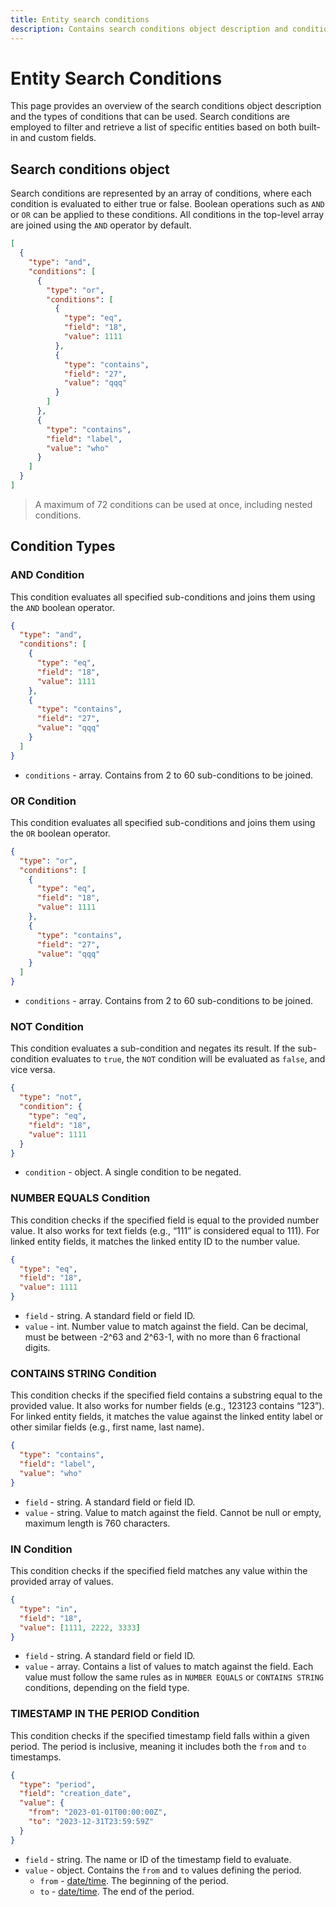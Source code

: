 ```yaml
---
title: Entity search conditions
description: Contains search conditions object description and condition types. Search conditions used to search and filter list of certain entities by built-in and/or custom fields.
---
```


# Entity Search Conditions

This page provides an overview of the search conditions object description and the types of conditions that can be used. Search conditions are employed to filter and retrieve a list of specific entities based on both built-in and custom fields.

## Search conditions object

Search conditions are represented by an array of conditions, where each condition is evaluated to either true or false. Boolean operations such as `AND` or `OR` can be applied to these conditions. All conditions in the top-level array are joined using the `AND` operator by default.

```json
[
  {
    "type": "and",
    "conditions": [
      {
        "type": "or",
        "conditions": [
          {
            "type": "eq",
            "field": "18",
            "value": 1111
          },
          {
            "type": "contains",
            "field": "27",
            "value": "qqq"
          }
        ]
      },
      {
        "type": "contains",
        "field": "label",
        "value": "who"
      }
    ]
  }
]
```

<!-- theme: warning -->
> A maximum of 72 conditions can be used at once, including nested conditions.


## Condition Types

### AND Condition

This condition evaluates all specified sub-conditions and joins them using the `AND` boolean operator.

```json
{
  "type": "and",
  "conditions": [
    {
      "type": "eq",
      "field": "18",
      "value": 1111
    },
    {
      "type": "contains",
      "field": "27",
      "value": "qqq"
    }
  ]
}
```

* `conditions` - array. Contains from 2 to 60 sub-conditions to be joined.

### OR Condition

This condition evaluates all specified sub-conditions and joins them using the `OR` boolean operator.

```json
{
  "type": "or",
  "conditions": [
    {
      "type": "eq",
      "field": "18",
      "value": 1111
    },
    {
      "type": "contains",
      "field": "27",
      "value": "qqq"
    }
  ]
}
```

* `conditions` - array. Contains from 2 to 60 sub-conditions to be joined.

### NOT Condition

This condition evaluates a sub-condition and negates its result. If the sub-condition evaluates to `true`, the `NOT`
condition will be evaluated as `false`, and vice versa.

```json
{
  "type": "not",
  "condition": {
    "type": "eq",
    "field": "18",
    "value": 1111
  }
}
```

* `condition` - object. A single condition to be negated.

### NUMBER EQUALS Condition

This condition checks if the specified field is equal to the provided number value. It also works for text fields (e.g., “111” is considered equal to 111). For linked entity fields, it matches the linked entity ID to the number value.
 
```json
{
  "type": "eq",
  "field": "18",
  "value": 1111
}
```

* `field` - string. A standard field or field ID.
* `value` - int. Number value to match against the field. Can be decimal, must be between -2^63 and 2^63-1, with no more than 6 fractional digits.

### CONTAINS STRING Condition

This condition checks if the specified field contains a substring equal to the provided value. It also works for number fields (e.g., 123123 contains “123”). For linked entity fields, it matches the value against the linked entity label or other similar fields (e.g., first name, last name).

```json
{
  "type": "contains",
  "field": "label",
  "value": "who"
}
```

* `field` - string. A standard field or field ID.
* `value` - string. Value to match against the field. Cannot be null or empty, maximum length is 760 characters.

### IN Condition

This condition checks if the specified field matches any value within the provided array of values.

```json
{
  "type": "in",
  "field": "18",
  "value": [1111, 2222, 3333]
}
```

* `field` - string. A standard field or field ID.
* `value` - array. Contains a list of values to match against the field. Each value must follow the same rules as in
  `NUMBER EQUALS` or `CONTAINS STRING` conditions, depending on the field type.

### TIMESTAMP IN THE PERIOD Condition

This condition checks if the specified timestamp field falls within a given period. The period is inclusive,
meaning it includes both the `from` and `to` timestamps.

```json
{
  "type": "period",
  "field": "creation_date",
  "value": {
    "from": "2023-01-01T00:00:00Z",
    "to": "2023-12-31T23:59:59Z"
  }
}
```

* `field` - string. The name or ID of the timestamp field to evaluate.
* `value` - object. Contains the `from` and `to` values defining the period.
    * `from` - [date/time](../../../getting-started/introduction.md#data-types). The beginning of the period.
    * `to` - [date/time](../../../getting-started/introduction.md#data-types). The end of the period.
